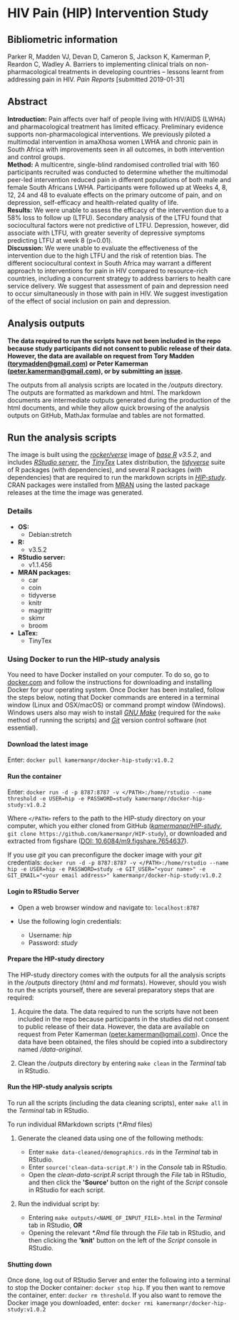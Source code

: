 # HIV Pain (HIP) Intervention Study

## Bibliometric information
Parker R, Madden VJ, Devan D, Cameron S, Jackson K, Kamerman P, Reardon C, Wadley A. Barriers to implementing clinical trials on non-pharmacological treatments in developing countries – lessons learnt from addressing pain in HIV. _Pain Reports_ \[submitted 2019-01-31\]

## Abstract
**Introduction:** Pain affects over half of people living with HIV/AIDS (LWHA) and pharmacological treatment has limited efficacy. Preliminary evidence supports non-pharmacological interventions.  We previously piloted a multimodal intervention in amaXhosa women LWHA and chronic pain in South Africa with improvements seen in all outcomes, in both intervention and control groups.  
**Method:** A multicentre, single-blind randomised controlled trial with 160 participants recruited was conducted  to determine whether the multimodal peer-led intervention reduced pain in different populations of both male and female South Africans LWHA. Participants were followed up at Weeks 4, 8, 12, 24 and 48 to evaluate effects on the primary outcome of pain, and on depression, self-efficacy and health-related quality of life.  
**Results:** We were unable to assess the efficacy of the intervention due to a 58% loss to follow up (LTFU). Secondary analysis of the LTFU found that sociocultural factors were not predictive of LTFU. Depression, however, did associate with LTFU, with greater severity of depressive symptoms predicting LTFU at week 8 (p=0.01).  
**Discussion:** We were unable to evaluate the effectiveness of the intervention due to the high LTFU and the risk of retention bias.  The different sociocultural context in South Africa may warrant a different approach to interventions for pain in HIV compared to resource-rich countries, including a concurrent strategy to address barriers to health care service delivery. We suggest that assessment of pain and depression need to occur simultaneously in those with pain in HIV. We suggest investigation of the effect of social inclusion on pain and depression. 

## Analysis outputs

**The data required to run the scripts have not been included in the repo because study participants did not consent to public release of their data. However, the data are available on request from Tory Madden (torymadden@gmail.com) or Peter Kamerman (peter.kamerman@gmail.com), or by submitting an [issue](https://github.com/kamermanpr/HIP-study/issues).**

The outputs from all analysis scripts are located in the _/outputs_ directory. The outputs are formatted as markdown and html. The markdown documents are intermediate outputs generated during the production of the html documents, and while they allow quick browsing of the analysis outputs on GitHub, MathJax formulae and tables are not formatted. 

## Run the analysis scripts

The image is built using the [_rocker/verse_](https://hub.docker.com/r/rocker/verse/) image of [_base R_](https://cran.r-project.org/) _v3.5.2_, and includes [_RStudio server_](https://www.rstudio.com/products/rstudio/#Server), the [_TinyTex_](https://yihui.name/tinytex/) Latex distribution, the [_tidyverse_](https://www.tidyverse.org/) suite of R packages (with dependencies), and several R packages (with dependencies) that are required to run the markdown scripts in [_HIP-study_](https://github.com/kamermanpr/HIP-study.git). CRAN packages were installed from [MRAN](https://mran.microsoft.com/timemachine) using the lasted package releases at the time the image was generated.

### Details
- **OS:**  
    - Debian:stretch
- **R:**  
    - v3.5.2 
- **RStudio server:**  
    - v1.1.456 
- **MRAN packages:**  
    - car
    - coin
    - tidyverse
    - knitr
    - magrittr
    - skimr
    - broom
- **LaTex:**   
    - TinyTex

### Using Docker to run the HIP-study analysis

You need to have Docker installed on your computer. To do so, go to [docker.com](https://www.docker.com/community-edition#/download) and follow the instructions for downloading and installing Docker for your operating system. Once Docker has been installed, follow the steps below, noting that Docker commands are entered in a terminal window (Linux and OSX/macOS) or command prompt window (Windows). Windows users also may wish to install [_GNU Make_](http://gnuwin32.sourceforge.net/downlinks/make.php) (required for the `make` method of running the scripts) and [_Git_](https://gitforwindows.org/) version control software (not essential). 

#### Download the latest image

Enter: `docker pull kamermanpr/docker-hip-study:v1.0.2`

#### Run the container

Enter: `docker run -d -p 8787:8787 -v </PATH>:/home/rstudio --name threshold -e USER=hip -e PASSWORD=study kamermanpr/docker-hip-study:v1.0.2`

Where `</PATH>` refers to the path to the HIP-study directory on your computer, which you either cloned from GitHub ([_kamermanpr/HIP-study_](https://github.com/kamermanpr/HIP-study.git), `git clone https://github.com/kamermanpr/HIP-study`), or downloaded and extracted from figshare ([DOI: 10.6084/m9.figshare.7654637](https://doi.org/10.6084/m9.figshare.7654637)).

If you use _git_ you can preconfigure the docker image with your _git_ credentials: `docker run -d -p 8787:8787 -v </PATH>:/home/rstudio --name hip -e USER=hip -e PASSWORD=study -e GIT_USER="<your name>" -e GIT_EMAIL="<your email address>" kamermanpr/docker-hip-study:v1.0.2`

#### Login to RStudio Server

- Open a web browser window and navigate to: `localhost:8787`

- Use the following login credentials: 
    - Username: _hip_	
    - Password: _study_
    
#### Prepare the HIP-study directory

The HIP-study directory comes with the outputs for all the analysis scripts in the _/outputs_ directory (_html_ and *md* formats). However, should you wish to run the scripts yourself, there are several preparatory steps that are required:  

1. Acquire the data. The data required to run the scripts have not been included in the repo because participants in the studies did not consent to public release of their data. However, the data are available on request from Peter Kamerman (peter.kamerman@gmail.com). Once the data have been obtained, the files should be copied into a subdirectory named _/data-original_.

2. Clean the _/outputs_ directory by entering `make clean` in the _Terminal_ tab in RStudio.

#### Run the HIP-study analysis scripts

To run all the scripts (including the data cleaning scripts), enter `make all` in the _Terminal_ tab in RStudio. 

To run individual RMarkdown scripts (_\*.Rmd_ files)

1. Generate the cleaned data using one of the following methods:  
    - Enter `make data-cleaned/demographics.rds` in the _Terminal_ tab in RStudio.  
    - Enter `source('clean-data-script.R')` in the _Console_ tab in RStudio.  
    - Open the _clean-data-script.R_ script through the _File_ tab in RStudio, and then click the **'Source'** button on the right of the _Script_ console in RStudio for each script.
    
2. Run the individual script by:  
    - Entering `make outputs/<NAME_OF_INPUT_FILE>.html` in the _Terminal_ tab in RStudio, **OR**
    - Opening the relevant _\*.Rmd_ file through the _File_ tab in RStudio, and then clicking the **'knit'** button on the left of the _Script_ console in RStudio. 

#### Shutting down

Once done, log out of RStudio Server and enter the following into a terminal to stop the Docker container: `docker stop hip`. If you then want to remove the container, enter: `docker rm threshold`. If you also want to remove the Docker image you downloaded, enter: `docker rmi kamermanpr/docker-hip-study:v1.0.2`
